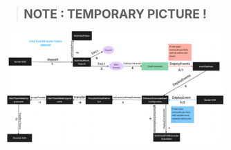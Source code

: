 > # NOTE : TEMPORARY PICTURE !

![EVM-TO-EVER-ALIEN-TOKEN-BRIDGE](./2%20-%20EVM-TO-EVER-ALIEN-TOKEN-BRIDGE.png)
